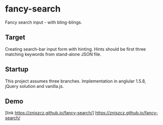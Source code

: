 # fancy-search
Fancy search input - with bling-blings.

## Target
Creating search-bar input form with hinting. Hints should be first three matching keywords from stand-alone JSON file.

## Startup
This project assumes three branches. Implementation in anglular 1.5.8, jQuery solution and vanilla.js.

## Demo
[link https://zniszcz.github.io/fancy-search/] https://zniszcz.github.io/fancy-search/
